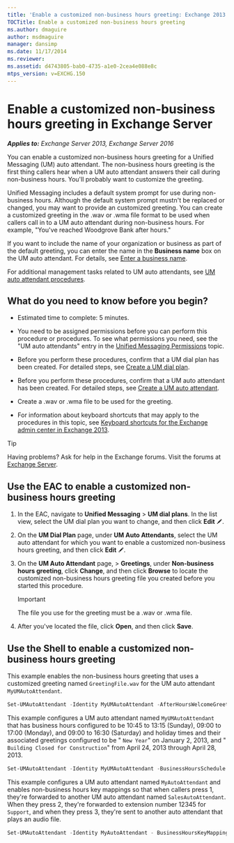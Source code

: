 ```yaml
---
title: 'Enable a customized non-business hours greeting: Exchange 2013 Help'
TOCTitle: Enable a customized non-business hours greeting
ms.author: dmaguire
author: msdmaguire
manager: dansimp
ms.date: 11/17/2014
ms.reviewer: 
ms.assetid: d4743805-bab0-4735-a1e0-2cea4e088e8c
mtps_version: v=EXCHG.150
---
```


# Enable a customized non-business hours greeting in Exchange Server

_**Applies to:** Exchange Server 2013, Exchange Server 2016_

You can enable a customized non-business hours greeting for a Unified Messaging (UM) auto attendant. The non-business hours greeting is the first thing callers hear when a UM auto attendant answers their call during non-business hours. You'll probably want to customize the greeting.

Unified Messaging includes a default system prompt for use during non-business hours. Although the default system prompt mustn't be replaced or changed, you may want to provide an customized greeting. You can create a customized greeting in the .wav or .wma file format to be used when callers call in to a UM auto attendant during non-business hours. For example, "You've reached Woodgrove Bank after hours."

If you want to include the name of your organization or business as part of the default greeting, you can enter the name in the **Business name** box on the UM auto attendant. For details, see [Enter a business name](enter-a-business-name-exchange-2013-help.md).

For additional management tasks related to UM auto attendants, see [UM auto attendant procedures](um-auto-attendant-procedures-exchange-2013-help.md).

## What do you need to know before you begin?

- Estimated time to complete: 5 minutes.

- You need to be assigned permissions before you can perform this procedure or procedures. To see what permissions you need, see the "UM auto attendants" entry in the [Unified Messaging Permissions](http://technet.microsoft.com/library/d326c3bc-8f33-434a-bf02-a83cc26a5498.aspx) topic.

- Before you perform these procedures, confirm that a UM dial plan has been created. For detailed steps, see [Create a UM dial plan](create-um-dial-plan-exchange-2013-help.md).

- Before you perform these procedures, confirm that a UM auto attendant has been created. For detailed steps, see [Create a UM auto attendant](create-a-um-auto-attendant-exchange-2013-help.md).

- Create a .wav or .wma file to be used for the greeting.

- For information about keyboard shortcuts that may apply to the procedures in this topic, see [Keyboard shortcuts for the Exchange admin center in Exchange 2013](keyboard-shortcuts-in-the-exchange-admin-center-2013-help.md).

> [!TIP]
> Having problems? Ask for help in the Exchange forums. Visit the forums at [Exchange Server](https://go.microsoft.com/fwlink/p/?linkId=60612).

## Use the EAC to enable a customized non-business hours greeting

1. In the EAC, navigate to **Unified Messaging** \> **UM dial plans**. In the list view, select the UM dial plan you want to change, and then click **Edit** ![Edit icon](images/ITPro_EAC_EditIcon.gif).

2. On the **UM Dial Plan** page, under **UM Auto Attendants**, select the UM auto attendant for which you want to enable a customized non-business hours greeting, and then click **Edit** ![Edit icon](images/ITPro_EAC_EditIcon.gif).

3. On the **UM Auto Attendant** page, \> **Greetings**, under **Non-business hours greeting**, click **Change**, and then click **Browse** to locate the customized non-business hours greeting file you created before you started this procedure.

    > [!IMPORTANT]
    > The file you use for the greeting must be a .wav or .wma file.

4. After you've located the file, click **Open**, and then click **Save**.

## Use the Shell to enable a customized non-business hours greeting

This example enables the non-business hours greeting that uses a customized greeting named `GreetingFile.wav` for the UM auto attendant `MyUMAutoAttendant`.

```powershell
Set-UMAutoAttendant -Identity MyUMAutoAttendant -AfterHoursWelcomeGreetingEnabled $true -AfterHoursWelcomeGreetingFilename GreetingFile.wav
```

This example configures a UM auto attendant named `MyUMAutoAttendant` that has business hours configured to be 10:45 to 13:15 (Sunday), 09:00 to 17:00 (Monday), and 09:00 to 16:30 (Saturday) and holiday times and their associated greetings configured to be " `New Year`" on January 2, 2013, and " `Building Closed for Construction`" from April 24, 2013 through April 28, 2013.

```powershell
Set-UMAutoAttendant -Identity MyUMAutoAttendant -BusinessHoursSchedule 0.10:45-0.13:15,1.09:00-1.17:00,6.09:00-6.16:30 -HolidaySchedule "New Year,newyrgrt.wav,1/2/2013","Building Closed for Construction,construction.wav,4/24/2013,4/28/2013"
```

This example configures a UM auto attendant named `MyAutoAttendant` and enables non-business hours key mappings so that when callers press 1, they're forwarded to another UM auto attendant named `SalesAutoAttendant`. When they press 2, they're forwarded to extension number 12345 for `Support`, and when they press 3, they're sent to another auto attendant that plays an audio file.

```powershell
Set-UMAutoAttendant -Identity MyAutoAttendant - BusinessHoursKeyMappingEnabled $true -BusinessHoursKeyMapping "1,Sales,,SalesAutoAttendant","2,Support,12345","3,Directions,,,directions.wav"
```
